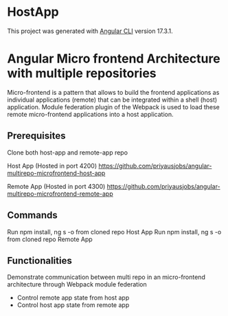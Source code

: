 # HostApp
This project was generated with [Angular CLI](https://github.com/angular/angular-cli) version 17.3.1.

# Angular Micro frontend Architecture with multiple repositories 
Micro-frontend is a pattern that allows to build the frontend applications as individual applications (remote) that can be integrated within a shell (host) application. Module federation plugin of the Webpack is used to load these remote micro-frontend applications into a host application.

## Prerequisites
Clone both host-app and remote-app repo

Host App (Hosted in port 4200)
https://github.com/priyausjobs/angular-multirepo-microfrontend-host-app

Remote App (Hosted in port 4300)
https://github.com/priyausjobs/angular-multirepo-microfrontend-remote-app

## Commands
Run npm install, ng s -o from cloned repo Host App
Run npm install, ng s -o from cloned repo Remote App

## Functionalities
Demonstrate  communication between multi repo in an micro-frontend architecture through Webpack module federation
- Control remote app state from host app
- Control host app state from remote app
